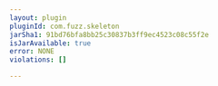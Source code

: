 ```yaml
---
layout: plugin
pluginId: com.fuzz.skeleton
jarSha1: 91bd76bfa8bb25c30837b3ff9ec4523c08c55f2e
isJarAvailable: true
error: NONE
violations: []

---
```

